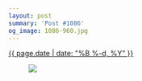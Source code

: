 ```yaml
---
layout: post
summary: 'Post #1086'
og_image: 1086-960.jpg
---
```


<div class="post">
 <time>
  <a href="/1086">
   {{ page.date | date: "%B %-d, %Y" }}
  </a>
 </time>
 <a href="/1086">
  <figure data-taken="2/19/2020">
   <img sizes="(min-width: 700px) 50vw, calc(100vw - 2rem)" src="{{ site.assets_url }}/1086-480.jpg" srcset="{{ site.assets_url }}/1086-240.jpg 240w, {{ site.assets_url }}/1086-480.jpg 480w, {{ site.assets_url }}/1086-720.jpg 720w, {{ site.assets_url }}/1086-960.jpg 960w"/>
  </figure>
 </a>
</div>
